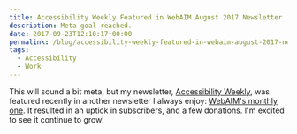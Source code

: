 ```yaml
---
title: Accessibility Weekly Featured in WebAIM August 2017 Newsletter
description: Meta goal reached.
date: 2017-09-23T12:10:17+00:00
permalink: /blog/accessibility-weekly-featured-in-webaim-august-2017-newsletter/
tags:
  - Accessibility
  - Work
---
```


This will sound a bit meta, but my newsletter, [Accessibility Weekly](http://a11yweekly.com), was featured recently in another newsletter I always enjoy: [WebAIM's monthly one](https://webaim.org/newsletter/2017/august). It resulted in an uptick in subscribers, and a few donations. I'm excited to see it continue to grow!
